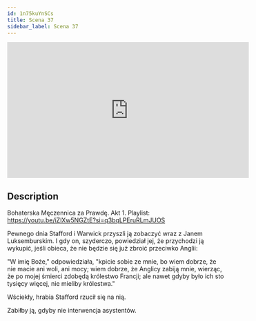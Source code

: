 ```yaml
---
id: 1n75kuYnSCs
title: Scena 37
sidebar_label: Scena 37
---
```


<iframe
  width="560"
  height="315"
  src="https://www.youtube.com/embed/1n75kuYnSCs"
  title="YouTube video player"
  frameborder="0"
  allow="accelerometer; autoplay; clipboard-write; encrypted-media; gyroscope; picture-in-picture; web-share"
  referrerpolicy="strict-origin-when-cross-origin"
  allowfullscreen
></iframe>

## Description

Bohaterska Męczennica za Prawdę. Akt 1.
Playlist: https://youtu.be/iZlXw5NGZtE?si=q3bqLPEruRLmJUOS

Pewnego dnia Stafford i Warwick przyszli ją zobaczyć wraz z Janem Luksemburskim. I gdy on, szyderczo, powiedział jej, że przychodzi ją wykupić, jeśli obieca, że nie będzie się już zbroić przeciwko Anglii:

"W imię Boże," odpowiedziała, "kpicie sobie ze mnie, bo wiem dobrze, że nie macie ani woli, ani mocy; wiem dobrze, że Anglicy zabiją mnie, wierząc, że po mojej śmierci zdobędą królestwo Francji; ale nawet gdyby było ich sto tysięcy więcej, nie mieliby królestwa."

Wściekły, hrabia Stafford rzucił się na nią.

Zabiłby ją, gdyby nie interwencja asystentów.
